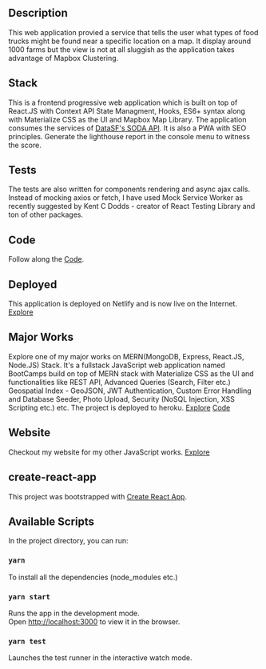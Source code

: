 ## Description

This web application provied a service that tells the user what types of food trucks might be found near a specific location on a map. It display around 1000 farms but the view is not at all sluggish as the application takes advantage of Mapbox Clustering.

## Stack

This is a frontend progressive web application which is built on top of React.JS with Context API State Managment, Hooks, ES6+ syntax along with Materialize CSS as the UI and Mapbox Map Library. The application consumes the services of [DataSF's SODA API](https://datasf.org/). It is also a PWA with SEO principles. Generate the lighthouse report in the console menu to witness the score. 

## Tests

The tests are also written for components rendering and async ajax calls. Instead of mocking axios or fetch, I have used Mock Service Worker as recently suggested by Kent C Dodds - creator of React Testing Library and ton of other packages.

## Code

Follow along the [Code](https://github.com/inblack67/Mapbox-Food-Trucks).

## Deployed

This application is deployed on Netlify and is now live on the Internet. [Explore](https://food-trucks.netlify.app/)


## Major Works

Explore one of my major works on MERN(MongoDB, Express, React.JS, Node.JS) Stack. It's a fullstack JavaScript web application named BootCamps build on top of MERN stack with Materialize CSS as the UI and functionalities like REST API, Advanced Queries (Search, Filter etc.) Geospatial Index - GeoJSON, JWT Authentication, Custom Error Handling and Database Seeder, Photo Upload, Security (NoSQL Injection, XSS Scripting etc.) etc. The project is deployed to heroku. [Explore](https://vast-peak-56244.herokuapp.com/) [Code](https://github.com/inblack67/Bootcamps-MERN-2.0)


## Website
Checkout my website for my other JavaScript works. [Explore](https://inblack67.netlify.app/)


## create-react-app

This project was bootstrapped with [Create React App](https://github.com/facebook/create-react-app).

## Available Scripts

In the project directory, you can run:

### `yarn`

To install all the dependencies (node_modules etc.)

### `yarn start`

Runs the app in the development mode.<br />
Open [http://localhost:3000](http://localhost:3000) to view it in the browser.

### `yarn test`

Launches the test runner in the interactive watch mode.<br />